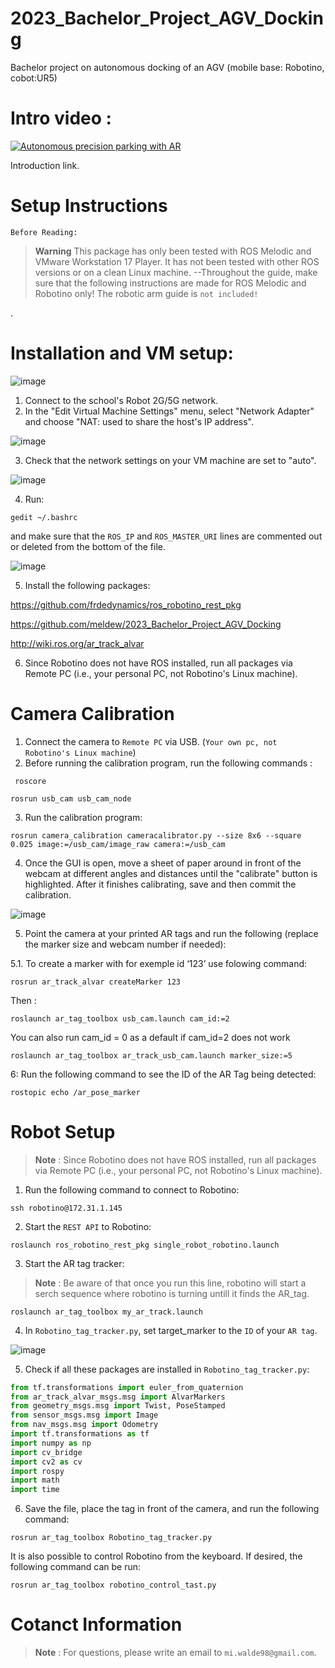 # 2023_Bachelor_Project_AGV_Docking
Bachelor project on autonomous docking of an AGV (mobile base: Robotino, cobot:UR5)


# Intro video : 

[![Autonomous precision parking with AR](https://user-images.githubusercontent.com/47281451/233119530-1f535c14-d888-4bf5-9a3e-b651063d2868.png)](https://www.youtube.com/watch?v=3h_kH3zjrUo&ab_channel=MikaelWalde "Everything Is AWESOME")

Introduction link.

# Setup Instructions 
`Before Reading:` 
> __Warning__
This package has only been tested with ROS Melodic and VMware Workstation 17 Player. It has not been tested with other ROS versions or on a clean Linux machine. --Throughout the guide, make sure that the following instructions are made for ROS Melodic and Robotino only! The robotic arm guide is `not included!`


 .
 
# Installation and VM setup: 


![image](https://user-images.githubusercontent.com/47281451/233087718-a2e8b6be-58f3-4842-9e0e-6317cbcdca4b.png)

1. Connect to the school's Robot 2G/5G network.
2. In the "Edit Virtual Machine Settings" menu, select "Network Adapter" and choose "NAT: used to share the host's IP address".

![image](https://user-images.githubusercontent.com/47281451/233087765-1ea29109-e8ec-44db-9cb1-c4734efbdca3.png)

3. Check that the network settings on your VM machine are set to "auto".

![image](https://user-images.githubusercontent.com/47281451/233087791-18f94cd3-e51c-4d5c-a45e-c037757fb8a0.png)

4. Run:
```
gedit ~/.bashrc 
```
and make sure that the `ROS_IP` and `ROS_MASTER_URI` lines are commented out or deleted from the bottom of the file.
 
![image](https://user-images.githubusercontent.com/47281451/233087819-5da66fd3-22f6-480d-abeb-9e251a6b521d.png)


5. Install the following packages:

https://github.com/frdedynamics/ros_robotino_rest_pkg

https://github.com/meldew/2023_Bachelor_Project_AGV_Docking

http://wiki.ros.org/ar_track_alvar

6. Since Robotino does not have ROS installed, run all packages via Remote PC (i.e., your personal PC, not Robotino's Linux machine).

# Camera Calibration
1. Connect the camera to `Remote PC` via USB. (`Your own pc, not Robotino's Linux machine`)
2. Before running the calibration program, run the following commands :
```
 roscore
 ```
 
 ```
 rosrun usb_cam usb_cam_node
```
3. Run the calibration program:
```
rosrun camera_calibration cameracalibrator.py --size 8x6 --square 0.025 image:=/usb_cam/image_raw camera:=/usb_cam
```
4. Once the GUI is open, move a sheet of paper around in front of the webcam at different angles and distances until the "calibrate" button is highlighted. After it finishes calibrating, save and then commit the calibration.

![image](https://user-images.githubusercontent.com/47281451/233094555-78f01ae4-601a-4835-b6de-a154c5e1735d.png)


5. Point the camera at your printed AR tags and run the following (replace the marker size and webcam number if needed):

5.1. To create a marker with for exemple id ‘123’ use folowing command: 

```
rosrun ar_track_alvar createMarker 123
```
Then : 
```
roslaunch ar_tag_toolbox usb_cam.launch cam_id:=2
```
You can also run cam_id = 0 as a default if cam_id=2 does not work

```
roslaunch ar_tag_toolbox ar_track_usb_cam.launch marker_size:=5
```
6: Run the following command to see the ID of the AR Tag being detected:
```
rostopic echo /ar_pose_marker
```
# Robot Setup 
>__Note__ :
>Since Robotino does not have ROS installed, run all packages via Remote PC (i.e., your personal PC, not Robotino's Linux machine).
1. Run the following command to connect to Robotino:
```
ssh robotino@172.31.1.145
```
2. Start the `REST API` to Robotino:
```
roslaunch ros_robotino_rest_pkg single_robot_robotino.launch
```
3. Start the AR tag tracker:
>__Note__ : Be aware of that once you run this line, robotino will start a serch sequence where robotino is turning untill it finds the AR_tag.
```
roslaunch ar_tag_toolbox my_ar_track.launch
```
4. In `Robotino_tag_tracker.py`, set target_marker to the `ID` of your `AR tag`.

![image](https://user-images.githubusercontent.com/47281451/233087925-e677eafa-ac74-4c86-aa96-db9d68995528.png)

5. Check if all these packages are installed in `Robotino_tag_tracker.py`:

```python 
from tf.transformations import euler_from_quaternion
from ar_track_alvar_msgs.msg import AlvarMarkers
from geometry_msgs.msg import Twist, PoseStamped
from sensor_msgs.msg import Image 
from nav_msgs.msg import Odometry
import tf.transformations as tf
import numpy as np
import cv_bridge
import cv2 as cv
import rospy
import math
import time
```
6. Save the file, place the tag in front of the camera, and run the following command:
```
rosrun ar_tag_toolbox Robotino_tag_tracker.py
```

It is also possible to control Robotino from the keyboard. If desired, the following command can be run: 
```
rosrun ar_tag_toolbox robotino_control_tast.py
```
# Cotanct Information
> __Note__ : 
For questions, please write an email to `mi.walde98@gmail.com`.
